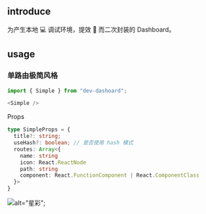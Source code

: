 ## introduce
为产生本地 💻 调试环境，提效 🚀 而二次封装的 Dashboard。

## usage

### 单路由极简风格

```ts
import { Simple } from "dev-dashoard";

<Simple />
```

Props

```ts
type SimpleProps = {
  title?: string;
  useHash?: boolean; // 是否使用 hash 模式
  routes: Array<{
    name: string
    icon: React.ReactNode
    path: string
    component: React.FunctionComponent | React.ComponentClass
  }>
}
```

![alt="星彩"](https://s1.ax1x.com/2020/06/03/ta7t56.jpg);
